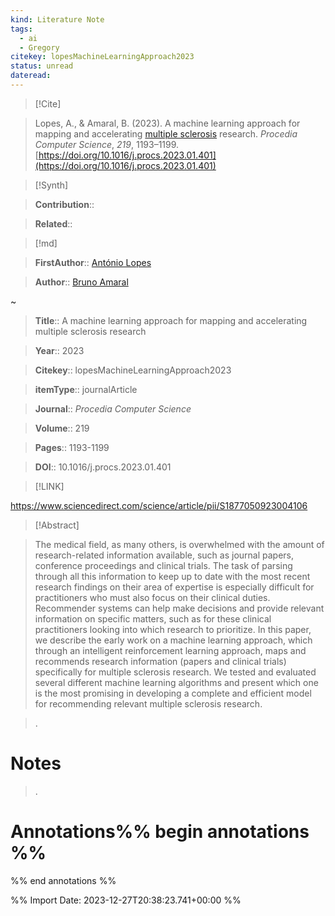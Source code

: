 ```yaml
---
kind: Literature Note
tags:
  - ai
  - Gregory
citekey: lopesMachineLearningApproach2023
status: unread
dateread:
---
```


  

> [!Cite]

> Lopes, A., & Amaral, B. (2023). A machine learning approach for mapping and accelerating [multiple sclerosis](Multiple%20Sclerosis%20Glossary.md) research. _Procedia Computer Science_, _219_, 1193–1199. [https://doi.org/10.1016/j.procs.2023.01.401](https://doi.org/10.1016/j.procs.2023.01.401)

>[!Synth]

>**Contribution**::

>

>**Related**:: 

>

  

>[!md]

> **FirstAuthor**:: [António Lopes](António%20Lopes.md)

> **Author**:: [Bruno Amaral](Bruno%20Amaral.md)

~

> **Title**:: A machine learning approach for mapping and accelerating multiple sclerosis research

> **Year**:: 2023

> **Citekey**:: lopesMachineLearningApproach2023

> **itemType**:: journalArticle

> **Journal**:: *Procedia Computer Science*

> **Volume**:: 219

> **Pages**:: 1193-1199

> **DOI**:: 10.1016/j.procs.2023.01.401

  

> [!LINK]

https://www.sciencedirect.com/science/article/pii/S1877050923004106


> [!Abstract]

>

> The medical field, as many others, is overwhelmed with the amount of research-related information available, such as journal papers, conference proceedings and clinical trials. The task of parsing through all this information to keep up to date with the most recent research findings on their area of expertise is especially difficult for practitioners who must also focus on their clinical duties. Recommender systems can help make decisions and provide relevant information on specific matters, such as for these clinical practitioners looking into which research to prioritize. In this paper, we describe the early work on a machine learning approach, which through an intelligent reinforcement learning approach, maps and recommends research information (papers and clinical trials) specifically for multiple sclerosis research. We tested and evaluated several different machine learning algorithms and present which one is the most promising in developing a complete and efficient model for recommending relevant multiple sclerosis research.

>.

>

# Notes

>.

  
  

# Annotations%% begin annotations %%





%% end annotations %%

%% Import Date: 2023-12-27T20:38:23.741+00:00 %%
